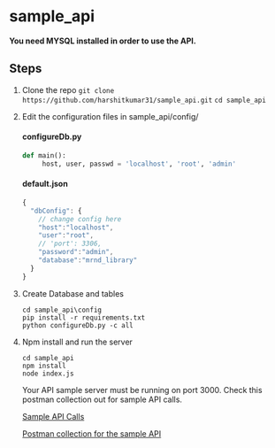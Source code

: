 # sample_api
  
**You need MYSQL installed in order to use the API.**

## Steps
1. Clone the repo
    `git clone https://github.com/harshitkumar31/sample_api.git`
    `cd sample_api`
  
2. Edit the configuration files in sample_api/config/
  
      #### configureDb.py

      ```python
      def main():
           host, user, passwd = 'localhost', 'root', 'admin'
      ```
       

      #### default.json

      ```javascript
      {
        "dbConfig": {
          // change config here
          "host":"localhost",
          "user":"root",
          // 'port': 3306,
          "password":"admin",
          "database":"mrnd_library"
        }
      }
      ```

3. Create Database and tables
   
   ```
   cd sample_api\config
   pip install -r requirements.txt
   python configureDb.py -c all
   ```

4. Npm install and run the server
    ```
    cd sample_api
    npm install
    node index.js
    
    ```
    Your API sample server must be running on port 3000.
    Check this postman collection out for sample API calls.
    
    [Sample API Calls](https://documenter.getpostman.com/view/2132724/sample_rest/6fR57w5)

    
    [Postman collection for the sample API](https://www.getpostman.com/collections/ea6f9b590265759dd696)
    
 

